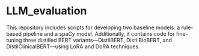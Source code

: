 # LLM_evaluation

This repository includes scripts for developing two baseline models: a rule-based pipeline and a spaCy model. Additionally, it contains code for fine-tuning three distilled BERT variants—DistilBERT, DistilBioBERT, and DistilClinicalBERT—using LoRA and DoRA techniques.
